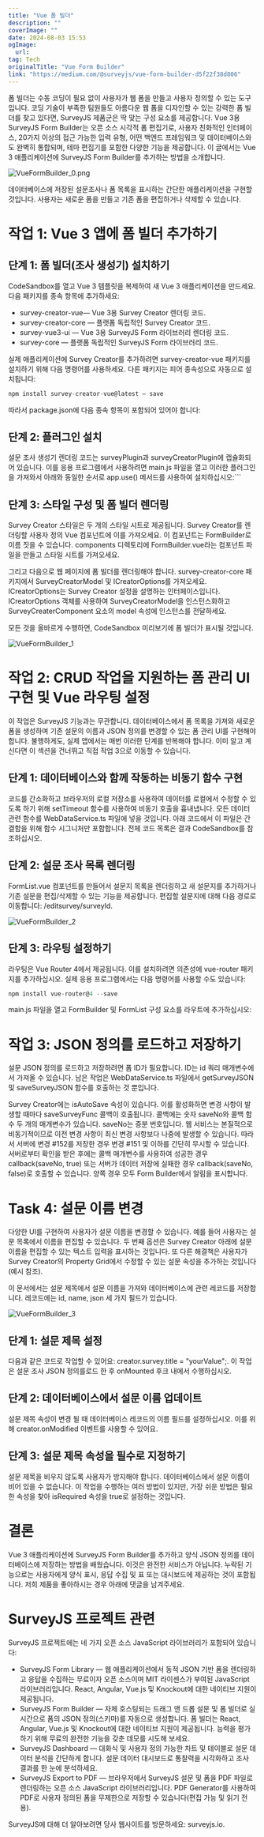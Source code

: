 ```yaml
---
title: "Vue 폼 빌더"
description: ""
coverImage: ""
date: 2024-08-03 15:53
ogImage: 
  url: 
tag: Tech
originalTitle: "Vue Form Builder"
link: "https://medium.com/@surveyjs/vue-form-builder-d5f22f38d806"
---
```




폼 빌더는 수동 코딩이 필요 없이 사용자가 웹 폼을 만들고 사용자 정의할 수 있는 도구입니다. 코딩 기술이 부족한 팀원들도 아름다운 웹 폼을 디자인할 수 있는 강력한 폼 빌더를 찾고 있다면, SurveyJS 제품군은 딱 맞는 구성 요소를 제공합니다. Vue 3용 SurveyJS Form Builder는 오픈 소스 시각적 폼 편집기로, 사용자 친화적인 인터페이스, 20가지 이상의 접근 가능한 입력 유형, 어떤 백엔드 프레임워크 및 데이터베이스와도 완벽히 통합되며, 테마 편집기를 포함한 다양한 기능을 제공합니다. 이 글에서는 Vue 3 애플리케이션에 SurveyJS Form Builder를 추가하는 방법을 소개합니다.

![VueFormBuilder_0.png](/assets/img/VueFormBuilder_0.png)

데이터베이스에 저장된 설문조사나 폼 목록을 표시하는 간단한 애플리케이션을 구현할 것입니다. 사용자는 새로운 폼을 만들고 기존 폼을 편집하거나 삭제할 수 있습니다.

# 작업 1: Vue 3 앱에 폼 빌더 추가하기

<div class="content-ad"></div>

## 단계 1: 폼 빌더(조사 생성기) 설치하기

CodeSandbox를 열고 Vue 3 템플릿을 복제하여 새 Vue 3 애플리케이션을 만드세요. 다음 패키지를 종속 항목에 추가하세요:

- survey-creator-vue— Vue 3용 Survey Creator 렌더링 코드.
- survey-creator-core — 플랫폼 독립적인 Survey Creator 코드.
- survey-vue3-ui — Vue 3용 SurveyJS Form 라이브러리 렌더링 코드.
- survey-core — 플랫폼 독립적인 SurveyJS Form 라이브러리 코드.

실제 애플리케이션에 Survey Creator를 추가하려면 survey-creator-vue 패키지를 설치하기 위해 다음 명령어를 사용하세요. 다른 패키지는 피어 종속성으로 자동으로 설치됩니다:

<div class="content-ad"></div>

```js
npm install survey-creator-vue@latest — save
```

따라서 package.json에 다음 종속 항목이 포함되어 있어야 합니다:

## 단계 2: 플러그인 설치

설문 조사 생성기 렌더링 코드는 surveyPlugin과 surveyCreatorPlugin에 캡슐화되어 있습니다. 이를 응용 프로그램에서 사용하려면 main.js 파일을 열고 이러한 플러그인을 가져와서 아래와 동일한 순서로 app.use() 메서드를 사용하여 설치하십시오:```

<div class="content-ad"></div>

## 단계 3: 스타일 구성 및 폼 빌더 렌더링

Survey Creator 스타일은 두 개의 스타일 시트로 제공됩니다. Survey Creator를 렌더링할 사용자 정의 Vue 컴포넌트에 이를 가져오세요. 이 컴포넌트는 FormBuilder로 이름 짓을 수 있습니다. components 디렉토리에 FormBuilder.vue라는 컴포넌트 파일을 만들고 스타일 시트를 가져오세요.

그리고 다음으로 웹 페이지에 폼 빌더를 렌더링해야 합니다. survey-creator-core 패키지에서 SurveyCreatorModel 및 ICreatorOptions를 가져오세요. ICreatorOptions는 Survey Creator 설정을 설명하는 인터페이스입니다. ICreatorOptions 객체를 사용하여 SurveyCreatorModel을 인스턴스화하고 SurveyCreaterComponent 요소의 model 속성에 인스턴스를 전달하세요.

모든 것을 올바르게 수행하면, CodeSandbox 미리보기에 폼 빌더가 표시될 것입니다.

<div class="content-ad"></div>

![VueFormBuilder_1](/assets/img/VueFormBuilder_1.png)

# 작업 2: CRUD 작업을 지원하는 폼 관리 UI 구현 및 Vue 라우팅 설정

이 작업은 SurveyJS 기능과는 무관합니다. 데이터베이스에서 폼 목록을 가져와 새로운 폼을 생성하며 기존 설문의 이름과 JSON 정의를 변경할 수 있는 폼 관리 UI를 구현해야 합니다. 불행하게도, 실제 앱에서는 매번 이러한 단계를 반복해야 합니다. 이미 알고 계신다면 이 섹션을 건너뛰고 직접 작업 3으로 이동할 수 있습니다.

## 단계 1: 데이터베이스와 함께 작동하는 비동기 함수 구현

<div class="content-ad"></div>

코드를 간소화하고 브라우저의 로컬 저장소를 사용하여 데이터를 로컬에서 수정할 수 있도록 하기 위해 setTimeout 함수를 사용하여 비동기 호출을 흉내냅니다. 모든 데이터 관련 함수를 WebDataService.ts 파일에 넣을 것입니다. 아래 코드에서 이 파일은 간결함을 위해 함수 시그니처만 포함합니다. 전체 코드 목록은 결과 CodeSandbox를 참조하십시오.

## 단계 2: 설문 조사 목록 렌더링

FormList.vue 컴포넌트를 만들어서 설문지 목록을 렌더링하고 새 설문지를 추가하거나 기존 설문을 편집/삭제할 수 있는 기능을 제공합니다. 편집할 설문지에 대해 다음 경로로 이동합니다: /editsurvey/surveyId.

![VueFormBuilder_2](/assets/img/VueFormBuilder_2.png)

<div class="content-ad"></div>

## 단계 3: 라우팅 설정하기

라우팅은 Vue Router 4에서 제공됩니다. 이를 설치하려면 의존성에 vue-router 패키지를 추가하십시오. 실제 응용 프로그램에서는 다음 명령어를 사용할 수도 있습니다:

```js
npm install vue-router@4 --save
```

main.js 파일을 열고 FormBuilder 및 FormList 구성 요소를 라우트에 추가하십시오:

<div class="content-ad"></div>

# 작업 3: JSON 정의를 로드하고 저장하기

설문 JSON 정의를 로드하고 저장하려면 폼 ID가 필요합니다. ID는 id 쿼리 매개변수에서 가져올 수 있습니다. 남은 작업은 WebDataService.ts 파일에서 getSurveyJSON 및 saveSurveyJSON 함수를 호출하는 것 뿐입니다.

Survey Creator에는 isAutoSave 속성이 있습니다. 이를 활성화하면 변경 사항이 발생할 때마다 saveSurveyFunc 콜백이 호출됩니다. 콜백에는 숫자 saveNo와 콜백 함수 두 개의 매개변수가 있습니다. saveNo는 증분 번호입니다. 웹 서비스는 본질적으로 비동기적이므로 이전 변경 사항이 최신 변경 사항보다 나중에 발생할 수 있습니다. 따라서 서버에 변경 #152를 저장한 경우 변경 #151 및 이하를 간단히 무시할 수 있습니다. 서버로부터 확인을 받은 후에는 콜백 매개변수를 사용하여 성공한 경우 callback(saveNo, true) 또는 서버가 데이터 저장에 실패한 경우 callback(saveNo, false)로 호출할 수 있습니다. 양쪽 경우 모두 Form Builder에서 알림을 표시합니다.

# Task 4: 설문 이름 변경

<div class="content-ad"></div>

다양한 UI를 구현하여 사용자가 설문 이름을 변경할 수 있습니다. 예를 들어 사용자는 설문 목록에서 이름을 편집할 수 있습니다. 두 번째 옵션은 Survey Creator 아래에 설문 이름을 편집할 수 있는 텍스트 입력을 표시하는 것입니다. 또 다른 해결책은 사용자가 Survey Creator의 Property Grid에서 수정할 수 있는 설문 속성을 추가하는 것입니다 (예시 참조).

이 문서에서는 설문 제목에서 설문 이름을 가져와 데이터베이스에 관련 레코드를 저장합니다. 레코드에는 id, name, json 세 가지 필드가 있습니다.

![VueFormBuilder_3](/assets/img/VueFormBuilder_3.png)

## 단계 1: 설문 제목 설정

<div class="content-ad"></div>

다음과 같은 코드로 작업할 수 있어요: creator.survey.title = "yourValue";. 이 작업은 설문 조사 JSON 정의를로드 한 후 onMounted 후크 내에서 수행하십시오.

## 단계 2: 데이터베이스에서 설문 이름 업데이트

설문 제목 속성이 변경 될 때 데이터베이스 레코드의 이름 필드를 설정하십시오. 이를 위해 creator.onModified 이벤트를 사용할 수 있어요.

## 단계 3: 설문 제목 속성을 필수로 지정하기

<div class="content-ad"></div>

설문 제목을 비우지 않도록 사용자가 방지해야 합니다. 데이터베이스에서 설문 이름이 비어 있을 수 없습니다. 이 작업을 수행하는 여러 방법이 있지만, 가장 쉬운 방법은 필요한 속성을 찾아 isRequired 속성을 true로 설정하는 것입니다.

# 결론

Vue 3 애플리케이션에 SurveyJS Form Builder를 추가하고 양식 JSON 정의를 데이터베이스에 저장하는 방법을 배웠습니다. 이것은 완전한 서비스가 아닙니다. 누락된 기능으로는 사용자에게 양식 표시, 응답 수집 및 표 또는 대시보드에 제공하는 것이 포함됩니다. 저희 제품을 좋아하시는 경우 아래에 댓글을 남겨주세요.

# SurveyJS 프로젝트 관련

<div class="content-ad"></div>

SurveyJS 프로젝트에는 네 가지 오픈 소스 JavaScript 라이브러리가 포함되어 있습니다:

- SurveyJS Form Library — 웹 애플리케이션에서 동적 JSON 기반 폼을 렌더링하고 응답을 수집하는 무료이자 오픈 소스이며 MIT 라이센스가 부여된 JavaScript 라이브러리입니다. React, Angular, Vue.js 및 Knockout에 대한 네이티브 지원이 제공됩니다.
- SurveyJS Form Builder — 자체 호스팅되는 드래그 앤 드롭 설문 및 폼 빌더로 실시간으로 폼의 JSON 정의(스키마)를 자동으로 생성합니다. 폼 빌더는 React, Angular, Vue.js 및 Knockout에 대한 네이티브 지원이 제공됩니다. 능력을 평가하기 위해 무료의 완전한 기능을 갖춘 데모를 시도해 보세요.
- SurveyJS Dashboard — 대화식 및 사용자 정의 가능한 차트 및 테이블로 설문 데이터 분석을 간단하게 합니다. 설문 데이터 대시보드로 통찰력을 시각화하고 조사 결과를 한 눈에 분석하세요.
- SurveyJS Export to PDF — 브라우저에서 SurveyJS 설문 및 폼을 PDF 파일로 렌더링하는 오픈 소스 JavaScript 라이브러리입니다. PDF Generator를 사용하여 PDF로 사용자 정의된 폼을 무제한으로 저장할 수 있습니다(편집 가능 및 읽기 전용).

SurveyJS에 대해 더 알아보려면 당사 웹사이트를 방문하세요: surveyjs.io.
